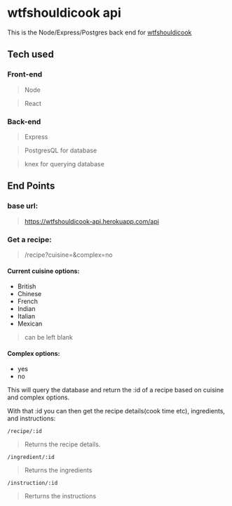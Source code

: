 # wtfshouldicook api

This is the Node/Express/Postgres back end for [wtfshouldicook](https://wtfshouldicook.com)

## Tech used
### Front-end
> Node

> React
### Back-end
> Express

> PostgresQL for database

> knex for querying database

## End Points

### base url: 
> https://wtfshouldicook-api.herokuapp.com/api

### Get a recipe:
> /recipe?cuisine=&complex=no

#### Current cuisine options:
 - British
 - Chinese
 - French
 - Indian
 - Italian
 - Mexican
 > can be left blank
 
 #### Complex options:
 - yes
 - no

This will query the database and return the :id of a recipe based on cuisine and complex options.

With that :id you can then get the recipe details(cook time etc), ingredients, and instructions:

```/recipe/:id```

> Returns the recipe details.

```/ingredient/:id```

> Returns the ingredients

```/instruction/:id```

> Rerturns the instructions

